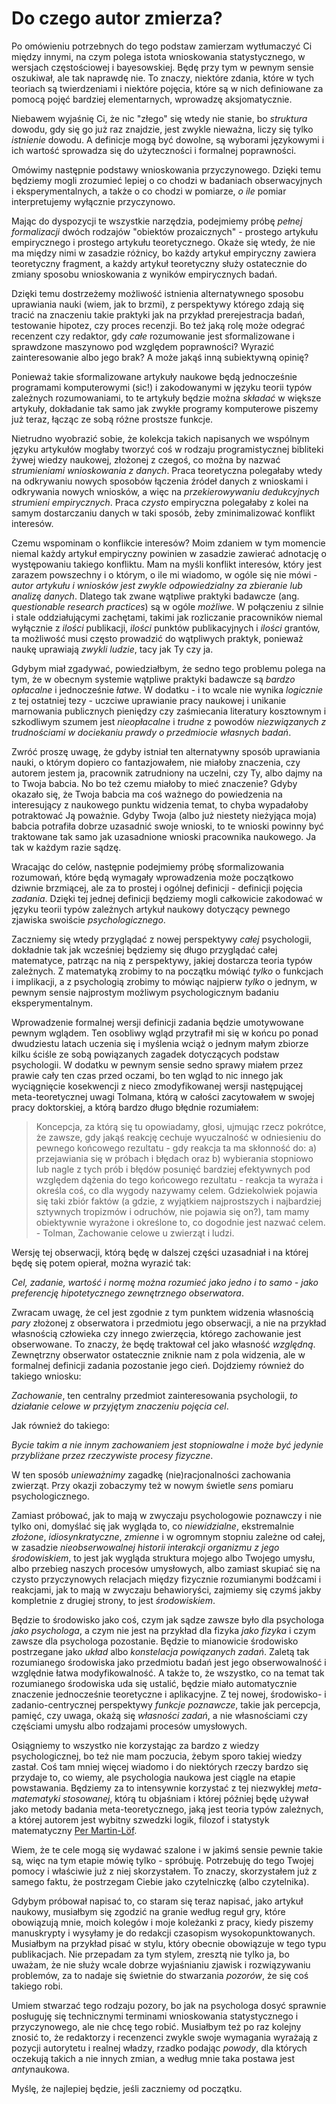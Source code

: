 # Do czego autor zmierza?

Po omówieniu potrzebnych do tego podstaw zamierzam wytłumaczyć Ci między innymi, na czym polega
istota wnioskowania statystycznego, w wersjach częstościowej i bayesowskiej. Będę przy tym w pewnym
sensie oszukiwał, ale tak naprawdę nie. To znaczy, niektóre zdania, które w tych teoriach są
twierdzeniami i niektóre pojęcia, które są w nich definiowane za pomocą pojęć bardziej
elementarnych, wprowadzę aksjomatycznie.

Niebawem wyjaśnię Ci, że nic "złego" się wtedy nie stanie, bo *struktura* dowodu, gdy się go już raz
znajdzie, jest zwykle nieważna, liczy się tylko *istnienie* dowodu. A definicje mogą być dowolne, są
wyborami językowymi i ich wartość sprowadza się do użyteczności i formalnej poprawności.

Omówimy następnie podstawy wnioskowania przyczynowego. Dzięki temu będziemy mogli zrozumieć lepiej o
co chodzi w badaniach obserwacyjnych i eksperymentalnych, a także o co chodzi w pomiarze, *o ile*
pomiar interpretujemy wyłącznie przyczynowo.

Mając do dyspozycji te wszystkie narzędzia, podejmiemy próbę *pełnej formalizacji* dwóch rodzajów
"obiektów prozaicznych" - prostego artykułu empirycznego i prostego artykułu teoretycznego. Okaże
się wtedy, że nie ma między nimi w zasadzie różnicy, bo każdy artykuł empiryczny zawiera teoretyczny
fragment, a każdy artykuł teoretyczny służy ostatecznie do zmiany sposobu wnioskowania z wyników
empirycznych badań.

Dzięki temu dostrzeżemy możliwość istnienia alternatywnego sposobu uprawiania nauki (wiem, jak to
brzmi), z perspektywy którego zdają się tracić na znaczeniu takie praktyki jak na przykład
prerejestracja badań, testowanie hipotez, czy proces recenzji. Bo też jaką rolę może odegrać
recenzent czy redaktor, gdy *całe* rozumowanie jest sformalizowane i sprawdzone maszynowo pod
względem poprawności? Wyrazić zainteresowanie albo jego brak? A może jakąś inną subiektywną opinię?

Ponieważ takie sformalizowane artykuły naukowe będą jednocześnie programami komputerowymi (sic!) i
zakodowanymi w języku teorii typów zależnych rozumowaniami, to te artykuły będzie można *składać* w
większe artykuły, dokładanie tak samo jak zwykłe programy komputerowe piszemy już teraz, łącząc ze
sobą różne prostsze funkcje.

Nietrudno wyobrazić sobie, że kolekcja takich napisanych we wspólnym języku artykułów mogłaby
tworzyć coś w rodzaju programistycznej bibliteki żywej wiedzy naukowej, złożonej z czegoś, co można
by nazwać *strumieniami wnioskowania z danych*. Praca teoretyczna polegałaby wtedy na odkrywaniu
nowych sposobów łączenia źródeł danych z wnioskami i odkrywania nowych wniosków, a więc na
*przekierowywaniu dedukcyjnych strumieni empirycznych*. Praca *czysto* empiryczna polegałaby z kolei
na samym dostarczaniu danych w taki sposób, żeby zminimalizować konflikt interesów.

Czemu wspominam o konflikcie interesów? Moim zdaniem w tym momencie niemal każdy artykuł empiryczny
powinien w zasadzie zawierać adnotację o występowaniu takiego konfliktu. Mam na myśli konflikt
interesów, który jest zarazem powszechny i o którym, o ile mi wiadomo, w ogóle się nie mówi - *autor
artykułu i wniosków jest zwykle odpowiedzialny za zbieranie lub analizę danych*. Dlatego tak zwane
wątpliwe praktyki badawcze (ang. *questionable research practices*) są w ogóle *możliwe*. W
połączeniu z silnie i stale oddziałującymi zachętami, takimi jak rozliczanie pracowników niemal
wyłącznie z *ilości* publikacji, *ilości* punktów publikacyjnych i *ilości* grantów, ta możliwość
musi często prowadzić do wątpliwych praktyk, ponieważ naukę uprawiają *zwykli ludzie*, tacy jak Ty
czy ja.

Gdybym miał zgadywać, powiedziałbym, że sedno tego problemu polega na tym, że w obecnym systemie
wątpliwe praktyki badawcze są *bardzo opłacalne* i jednocześnie *łatwe*. W dodatku - i to wcale nie
wynika *logicznie* z tej ostatniej tezy - uczciwe uprawianie pracy naukowej i unikanie marnowania
publicznych pieniędzy czy zaśmiecania literatury kosztownym i szkodliwym szumem jest *nieopłacalne*
i *trudne* z powodów *niezwiązanych z trudnościami w dociekaniu prawdy o przedmiocie własnych
badań*.

Zwróć proszę uwagę, że gdyby istniał ten alternatywny sposób uprawiania nauki, o którym dopiero co
fantazjowałem, nie miałoby znaczenia, czy autorem jestem ja, pracownik zatrudniony na uczelni, czy
Ty, albo dajmy na to Twoja babcia. No bo też czemu miałoby to mieć znaczenie? Gdyby okazało się, że
Twoja babcia ma coś ważnego do powiedzenia na interesujący z naukowego punktu widzenia temat, to
chyba wypadałoby potraktować Ją poważnie. Gdyby Twoja (albo już niestety nieżyjąca moja) babcia
potrafiła dobrze uzasadnić swoje wnioski, to te wnioski powinny być traktowane tak samo jak
uzasadnione wnioski pracownika naukowego. Ja tak w każdym razie sądzę.

Wracając do celów, następnie podejmiemy próbę sformalizowania rozumowań, które będą wymagały
wprowadzenia może początkowo dziwnie brzmiącej, ale za to prostej i ogólnej definicji - definicji
pojęcia *zadania*. Dzięki tej jednej definicji będziemy mogli całkowicie zakodować w języku teorii
typów zależnych artykuł naukowy dotyczący pewnego zjawiska swoiście *psychologicznego*. 

Zaczniemy się wtedy przyglądać z nowej perspektywy *całej* psychologii, dokładnie tak jak wcześniej
będziemy się długo przyglądać całej matematyce, patrząc na nią z perspektywy, jakiej dostarcza
teoria typów zależnych. Z matematyką zrobimy to na początku mówiąć *tylko* o funkcjach i implikacji,
a z psychologią zrobimy to mówiąc najpierw *tylko* o jednym, w pewnym sensie najprostym możliwym
psychologicznym badaniu eksperymentalnym.

Wprowadzenie formalnej wersji definicji zadania będzie umotywowane pewnym wglądem. Ten osobliwy
wgląd przytrafił mi się w końcu po ponad dwudziestu latach uczenia się i myślenia wciąż o jednym
małym zbiorze kilku ściśle ze sobą powiązanych zagadek dotyczących podstaw psychologii. W dodatku w
pewnym sensie sedno sprawy miałem przez prawie cały ten czas przed oczami, bo ten wgląd to nic
innego jak wyciągnięcie kosekwencji z nieco zmodyfikowanej wersji następującej meta-teoretycznej
uwagi Tolmana, którą w całości zacytowałem w swojej pracy doktorskiej, a którą bardzo długo błędnie
rozumiałem:

> Koncepcja, za którą się tu opowiadamy, głosi, ujmując rzecz pokrótce, że zawsze, gdy jakąś reakcję
> cechuje wyuczalność w odniesieniu do pewnego końcowego rezultatu - gdy reakcja ta ma skłonność do:
> a) przejawiania się w próbach i błędach oraz b) wybierania stopniowo lub nagle z tych prób i
> błędów posunięć bardziej efektywnych pod względem dążenia do tego końcowego rezultatu - reakcja ta
> wyraża i określa coś, co dla wygody nazywamy celem. Gdziekolwiek pojawia się taki zbiór faktów (a
> gdzie, z wyjątkiem najprostszych i najbardziej sztywnych tropizmów i odruchów, nie pojawia się
> on?), tam mamy obiektywnie wyrażone i określone to, co dogodnie jest nazwać celem. - Tolman,
> Zachowanie celowe u zwierząt i ludzi.

Wersję tej obserwacji, którą będę w dalszej części uzasadniał i na której będę się potem opierał,
można wyrazić tak:

*Cel, zadanie, wartość i normę można rozumieć jako jedno i to samo - jako preferencję hipotetycznego
zewnętrznego obserwatora*.

Zwracam uwagę, że cel jest zgodnie z tym punktem widzenia własnością *pary* złożonej z obserwatora i
przedmiotu jego obserwacji, a nie na przykład własnością człowieka czy innego zwierzęcia, którego
zachowanie jest obserwowane. To znaczy, że będę traktował cel jako własność *względną*. Zewnętrzny
obserwator ostatecznie zniknie nam z pola widzenia, ale w formalnej definicji zadania pozostanie
jego cień. Dojdziemy również do takiego wniosku:

*Zachowanie*, ten centralny przedmiot zainteresowania psychologii, *to działanie celowe w przyjętym
znaczeniu pojęcia cel*.

Jak również do takiego:

*Bycie takim a nie innym zachowaniem jest stopniowalne i może być jedynie przybliżane przez
rzeczywiste procesy fizyczne*.

W ten sposób *unieważnimy* zagadkę (nie)racjonalności zachowania zwierząt. Przy okazji zobaczymy też
w nowym świetle *sens* pomiaru psychologicznego.

Zamiast próbować, jak to mają w zwyczaju psychologowie poznawczy i nie tylko oni, domyślać się jak
wygląda to, co *niewidzialne*, ekstremalnie *złożone*, *idiosynkratyczne*, *zmienne* i w ogromnym
stopniu zależne od całej, w zasadzie *nieobserwowalnej historii interakcji organizmu z jego
środowiskiem*, to jest jak wygląda struktura mojego albo Twojego umysłu, albo przebieg naszych
procesów umysłowych, albo zamiast skupiać się na czysto przyczynowych relacjach między fizycznie
rozumianymi bodźcami i reakcjami, jak to mają w zwyczaju behawioryści, zajmiemy się czymś jakby
kompletnie z drugiej strony, to jest *środowiskiem*.

Będzie to środowisko jako coś, czym jak sądze zawsze było dla psychologa *jako psychologa*, a czym
nie jest na przykład dla fizyka *jako fizyka* i czym zawsze dla psychologa pozostanie. Będzie to
mianowicie środowisko postrzegane jako *układ* albo *konstelacja powiązanych zadań*. Zaletą tak
rozumianego środowiska jako przedmiotu badań jest jego obserwowalność i względnie łatwa
modyfikowalność. A także to, że wszystko, co na temat tak rozumianego środowiska uda się ustalić,
będzie miało automatycznie znaczenie jednocześnie teoretyczne i aplikacyjne. Z tej nowej,
środowisko- i zadanio-centrycznej perspektywy *funkcje poznawcze*, takie jak percepcja, pamięć, czy
uwaga, okażą się *własności zadań*, a nie własnościami czy częściami umysłu albo rodzajami procesów
umysłowych.

Osiągniemy to wszystko nie korzystając za bardzo z wiedzy psychologicznej, bo też nie mam poczucia,
żebym sporo takiej wiedzy zastał. Coś tam mniej więcej wiadomo i do niektórych rzeczy bardzo się
przydaje to, co wiemy, ale psychologia naukowa jest ciągle na etapie powstawania. Będziemy za to
intensywnie korzystać z tej niezwykłej *meta-matematyki stosowanej*, którą tu objaśniam i której
później będę używał jako metody badania meta-teoretycznego, jaką jest teoria typów zależnych, a
której autorem jest wybitny szwedzki logik, filozof i statystyk matematyczny [Per
Martin-Löf](https://en.wikipedia.org/wiki/Per_Martin-L%C3%B6f).

Wiem, że te cele mogą się wydawać szalone i w jakimś sensie pewnie takie są, więc na tym etapie
mówię tylko - spróbuję. Potrzebuję do tego Twojej pomocy i właściwie już z niej skorzystałem. To
znaczy, skorzystałem już z samego faktu, że postrzegam Ciebie jako czytelniczkę (albo czytelnika).

Gdybym próbował napisać to, co staram się teraz napisać, jako artykuł naukowy, musiałbym się zgodzić
na granie według reguł gry, które obowiązują mnie, moich kolegów i moje koleżanki z pracy, kiedy
piszemy manuskrypty i wysyłamy je do redakcji czasopism wysokopunktowanych. Musiałbym na przykład
pisać w stylu, który obecnie obowiązuje w tego typu publikacjach. Nie przepadam za tym stylem,
zresztą nie tylko ja, bo uważam, że nie służy wcale dobrze wyjaśnianiu zjawisk i rozwiązywaniu
problemów, za to nadaje się świetnie do stwarzania *pozorów*, że się coś takiego robi. 

Umiem stwarzać tego rodzaju pozory, bo jak na psychologa dosyć sprawnie posługuję się technicznymi
terminami wnioskowania statystycznego i przyczynowego, ale nie chcę tego robić. Musiałbym też po raz
kolejny znosić to, że redaktorzy i recenzenci zwykle swoje wymagania wyrażają z pozycji autorytetu i
realnej władzy, rzadko podając *powody*, dla których oczekują takich a nie innych zmian, a według
mnie taka postawa jest *anty*naukowa.

Myślę, że najlepiej będzie, jeśli zaczniemy od początku.
